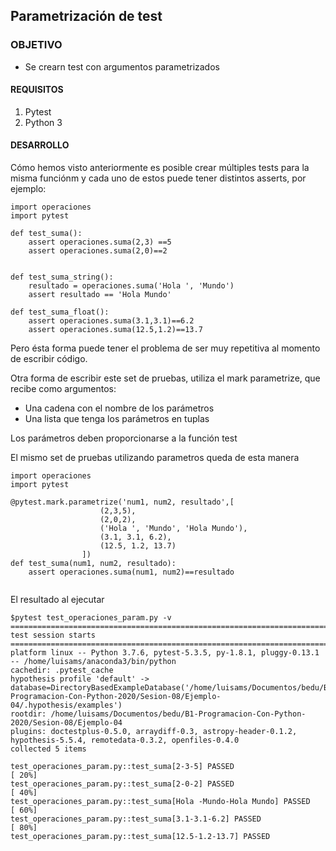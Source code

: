 
## Parametrización de test

### OBJETIVO

- Se crearn test con argumentos parametrizados

#### REQUISITOS

1. Pytest
2. Python 3

#### DESARROLLO

Cómo hemos visto anteriormente es posible crear múltiples tests para la misma funciónm y cada uno de estos puede tener distintos asserts, por ejemplo:

```
import operaciones
import pytest

def test_suma():
    assert operaciones.suma(2,3) ==5
    assert operaciones.suma(2,0)==2


def test_suma_string():
    resultado = operaciones.suma('Hola ', 'Mundo')
    assert resultado == 'Hola Mundo'

def test_suma_float():
    assert operaciones.suma(3.1,3.1)==6.2
    assert operaciones.suma(12.5,1.2)==13.7
```
Pero ésta forma puede tener el problema de ser muy repetitiva al momento de escribir código.

Otra forma de escribir este set de pruebas, utiliza el mark parametrize, que recibe como argumentos:
- Una cadena con el nombre de los parámetros
- Una lista que tenga los parámetros en tuplas

Los parámetros deben proporcionarse a la función test

El mismo set de pruebas utilizando parametros queda de esta manera
```
import operaciones
import pytest

@pytest.mark.parametrize('num1, num2, resultado',[
                    (2,3,5),
                    (2,0,2),
                    ('Hola ', 'Mundo', 'Hola Mundo'),
                    (3.1, 3.1, 6.2),
                    (12.5, 1.2, 13.7)
                ])
def test_suma(num1, num2, resultado):
    assert operaciones.suma(num1, num2)==resultado 


```

El resultado al ejecutar
```
$pytest test_operaciones_param.py -v
======================================================================================== test session starts ========================================================================================
platform linux -- Python 3.7.6, pytest-5.3.5, py-1.8.1, pluggy-0.13.1 -- /home/luisams/anaconda3/bin/python
cachedir: .pytest_cache
hypothesis profile 'default' -> database=DirectoryBasedExampleDatabase('/home/luisams/Documentos/bedu/B1-Programacion-Con-Python-2020/Sesion-08/Ejemplo-04/.hypothesis/examples')
rootdir: /home/luisams/Documentos/bedu/B1-Programacion-Con-Python-2020/Sesion-08/Ejemplo-04
plugins: doctestplus-0.5.0, arraydiff-0.3, astropy-header-0.1.2, hypothesis-5.5.4, remotedata-0.3.2, openfiles-0.4.0
collected 5 items                                                                                                                                                                                   

test_operaciones_param.py::test_suma[2-3-5] PASSED                                                                                                                                            [ 20%]
test_operaciones_param.py::test_suma[2-0-2] PASSED                                                                                                                                            [ 40%]
test_operaciones_param.py::test_suma[Hola -Mundo-Hola Mundo] PASSED                                                                                                                           [ 60%]
test_operaciones_param.py::test_suma[3.1-3.1-6.2] PASSED                                                                                                                                      [ 80%]
test_operaciones_param.py::test_suma[12.5-1.2-13.7] PASSED  
```